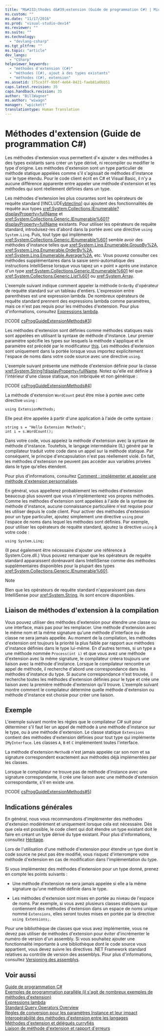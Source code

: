 ```yaml
---
title: "M&#233;thodes d&#39;extension (Guide de programmation C#) | Microsoft Docs"
ms.custom: ""
ms.date: "11/17/2016"
ms.prod: "visual-studio-dev14"
ms.reviewer: ""
ms.suite: ""
ms.technology: 
  - "devlang-csharp"
ms.tgt_pltfrm: ""
ms.topic: "article"
dev_langs: 
  - "CSharp"
helpviewer_keywords: 
  - "méthodes d'extension (C#)"
  - "méthodes (C#), ajout à des types existants"
  - "méthodes (C#), extension"
ms.assetid: 175ce3ff-9bbf-4e64-8421-faeb81a0bb51
caps.latest.revision: 35
caps.handback.revision: 35
author: "BillWagner"
ms.author: "wiwagn"
manager: "wpickett"
translationtype: Human Translation
---
```

# M&#233;thodes d&#39;extension (Guide de programmation C#)
Les méthodes d'extension vous permettent d'« ajouter » des méthodes à des types existants sans créer un type dérivé, ni recompiler ou modifier le type d'origine.  Les méthodes d'extension sont un type particulier de méthode statique appelées comme s'il s'agissait de méthodes d'instance sur le type étendu.  Pour le code client écrit en C\# et Visual Basic, il n'y a aucune différence apparente entre appeler une méthode d'extension et les méthodes qui sont réellement définies dans un type.  
  
 Les méthodes d'extension les plus courantes sont les opérateurs de requête standard [!INCLUDE[vbteclinq](../../../csharp/includes/vbteclinq_md.md)] qui ajoutent des fonctionnalités de requête aux types <xref:System.Collections.IEnumerable?displayProperty=fullName> et <xref:System.Collections.Generic.IEnumerable%601?displayProperty=fullName> existants.  Pour utiliser les opérateurs de requête standard, introduisez\-les d'abord dans la portée avec une directive `using System.Linq`.  Puis, tout type qui implémente <xref:System.Collections.Generic.IEnumerable%601> semble avoir des méthodes d'instance telles que <xref:System.Linq.Enumerable.GroupBy%2A>, <xref:System.Linq.Enumerable.OrderBy%2A>, <xref:System.Linq.Enumerable.Average%2A>, etc.  Vous pouvez consulter ces méthodes supplémentaires dans la saisie semi\-automatique des instructions IntelliSense lorsque vous tapez un « point » après une instance d'un type <xref:System.Collections.Generic.IEnumerable%601> tel que <xref:System.Collections.Generic.List%601> ou <xref:System.Array>.  
  
 L'exemple suivant indique comment appeler la méthode `OrderBy` d'opérateur de requête standard sur un tableau d'entiers.  L'expression entre parenthèses est une expression lambda.  De nombreux opérateurs de requête standard prennent des expressions lambda comme paramètres, mais ce n'est pas requis pour les méthodes d'extension.  Pour plus d'informations, consultez [Expressions lambda](../../../csharp/programming-guide/statements-expressions-operators/lambda-expressions.md).  
  
 [!CODE [csProgGuideExtensionMethods#3](../CodeSnippet/VS_Snippets_VBCSharp/csProgGuideExtensionMethods#3)]  
  
 Les méthodes d'extension sont définies comme méthodes statiques mais sont appelées en utilisant la syntaxe de méthode d'instance.  Leur premier paramètre spécifie les types sur lesquels la méthode s'applique et le paramètre est précédé par le modificateur [this](../../../csharp/language-reference/keywords/this.md).  Les méthodes d'extension sont uniquement dans la portée lorsque vous importez explicitement l'espace de noms dans votre code source avec une directive `using`.  
  
 L'exemple suivant présente une méthode d'extension définie pour la classe <xref:System.String?displayProperty=fullName>.  Notez qu'elle est définie à l'intérieur d'une classe statique, non imbriquée et non générique :  
  
 [!CODE [csProgGuideExtensionMethods#4](../CodeSnippet/VS_Snippets_VBCSharp/csProgGuideExtensionMethods#4)]  
  
 La méthode d'extension `WordCount` peut être mise à portée avec cette directive `using` :  
  
```  
using ExtensionMethods;  
```  
  
 Elle peut être appelée à partir d'une application à l'aide de cette syntaxe :  
  
```  
string s = "Hello Extension Methods";  
int i = s.WordCount();  
```  
  
 Dans votre code, vous appelez la méthode d'extension avec la syntaxe de méthode d'instance.  Toutefois, le langage intermédiaire \(IL\) généré par le compilateur traduit votre code dans un appel sur la méthode statique.  Par conséquent, le principe d'encapsulation n'est pas réellement violé.  En fait, les méthodes d'extension ne peuvent pas accéder aux variables privées dans le type qu'elles étendent.  
  
 Pour plus d'informations, consultez [Comment : implémenter et appeler une méthode d'extension personnalisée](../../../csharp/programming-guide/classes-and-structs/how-to-implement-and-call-a-custom-extension-method.md).  
  
 En général, vous appellerez probablement les méthodes d'extension beaucoup plus souvent que vous n'implémenterez vos propres méthodes.  Comme les méthodes d'extension sont appelées à l'aide de la syntaxe de méthode d'instance, aucune connaissance particulière n'est requise pour les utiliser depuis le code client.  Pour activer des méthodes d'extension pour un type particulier, ajoutez simplement une directive `using` pour l'espace de noms dans lequel les méthodes sont définies.  Par exemple, pour utiliser les opérateurs de requête standard, ajoutez la directive `using` à votre code :  
  
```  
using System.Linq;  
```  
  
 \(Il peut également être nécessaire d'ajouter une référence à System.Core.dll.\) Vous pouvez remarquer que les opérateurs de requête standard apparaissent dorénavant dans IntelliSense comme des méthodes supplémentaires disponibles pour la plupart des types <xref:System.Collections.Generic.IEnumerable%601>.  
  
> [!NOTE]
>  Bien que les opérateurs de requête standard n'apparaissent pas dans IntelliSense pour <xref:System.String>, ils sont encore disponibles.  
  
## Liaison de méthodes d'extension à la compilation  
 Vous pouvez utiliser des méthodes d'extension pour étendre une classe ou une interface, mais pas pour les remplacer.  Une méthode d'extension avec le même nom et la même signature qu'une méthode d'interface ou de classe ne sera jamais appelée.  Au moment de la compilation, les méthodes d'extension ont toujours la priorité la plus faible par rapport aux méthodes d'instance définies dans le type lui\-même.  En d'autres termes, si un type a une méthode nommée `Process(int i)` et que vous avez une méthode d'extension avec la même signature, le compilateur créera toujours une liaison avec la méthode d'instance.  Lorsque le compilateur rencontre un appel de méthode, il recherche d'abord une correspondance dans les méthodes d'instance du type.  Si aucune correspondance n'est trouvée, il recherche toutes les méthodes d'extension définies pour le type et crée une liaison avec la première méthode d'extension qu'il trouve.  L'exemple suivant montre comment le compilateur détermine quelle méthode d'extension ou méthode d'instance est choisie pour créer une liaison.  
  
## Exemple  
 L'exemple suivant montre les règles que le compilateur C\# suit pour déterminer s'il faut lier un appel de méthode à une méthode d'instance sur le type, ou à une méthode d'extension.  Le classe statique `Extensions` contient des méthodes d'extension définies pour tout type qui implémente `IMyInterface`.  Les classes `A`, `B` et `C` implémentent toutes l'interface.  
  
 La méthode d'extension `MethodB` n'est jamais appelée car son nom et sa signature correspondent exactement aux méthodes déjà implémentées par les classes.  
  
 Lorsque le compilateur ne trouve pas de méthode d'instance avec une signature correspondante, il crée une liaison avec une méthode d'extension correspondante, s'il en existe une.  
  
 [!CODE [csProgGuideExtensionMethods#5](../CodeSnippet/VS_Snippets_VBCSharp/csProgGuideExtensionMethods#5)]  
  
## Indications générales  
 En général, nous vous recommandons d'implémenter des méthodes d'extension modérément et uniquement lorsque cela est nécessaire.  Dès que cela est possible, le code client qui doit étendre un type existant doit le faire en créant un type dérivé du type existant.  Pour plus d'informations, consultez [Héritage](../../../csharp/programming-guide/classes-and-structs/inheritance.md).  
  
 Lors de l'utilisation d'une méthode d'extension pour étendre un type dont le code source ne peut pas être modifié, vous risquez d'interrompre votre méthode d'extension en cas de modification dans l'implémentation du type.  
  
 Si vous implémentez des méthodes d'extension pour un type donné, prenez en compte les points suivants :  
  
-   Une méthode d'extension ne sera jamais appelée si elle a la même signature qu'une méthode définie dans le type.  
  
-   Les méthodes d'extension sont mises en portée au niveau de l'espace de noms.  Par exemple, si vous avez plusieurs classes statiques qui contiennent des méthodes d'extension dans un espace de noms unique nommé `Extensions`, elles seront toutes mises en portée par la directive `using Extensions;`.  
  
 Pour une bibliothèque de classes que vous avez implémentée, vous ne devez pas utiliser de méthodes d'extension pour éviter d'incrémenter le numéro de version d'un assembly.  Si vous souhaitez ajouter une fonctionnalité importante à une bibliothèque dont le code source vous appartient, vous devez suivre les directives .NET Framework standard relatives au contrôle de version des assemblys.  Pour plus d'informations, consultez [Versioning des assemblys](../Topic/Assembly%20Versioning.md).  
  
## Voir aussi  
 [Guide de programmation C\#](../../../csharp/programming-guide/index.md)   
 [Exemples de programmation parallèle \(il s'agit de nombreux exemples de méthodes d'extension\)](http://code.msdn.microsoft.com/Samples-for-Parallel-b4b76364)   
 [Expressions lambda](../../../csharp/programming-guide/statements-expressions-operators/lambda-expressions.md)   
 [Standard Query Operators Overview](../../../visual-basic/programming-guide/concepts/linq/standard-query-operators-overview.md)   
 [Règles de conversion pour les paramètres Instance et leur impact](http://go.microsoft.com/fwlink/?LinkId=112385)   
 [Interopérabilité des méthodes d'extension entre les langages](http://go.microsoft.com/fwlink/?LinkId=112386)   
 [Méthodes d'extension et délégués curryfiés](http://go.microsoft.com/fwlink/?LinkId=112387)   
 [Liaison de méthode d'extension et rapport d'erreurs](http://go.microsoft.com/fwlink/?LinkId=112388)